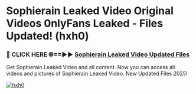 # Sophierain Leaked Video Original Videos 0nlyFans Leaked - Files Updated! (hxh0)

<h3>🔴 CLICK HERE 🌐==►► <a href="https://tinyurl.com/2wckxsce" rel="nofollow">Sophierain Leaked Video Updated Files</a></h3>

Get Sophierain Leaked Video and all content. Now you can access all videos and pictures of Sophierain Leaked Video. New Updated Files 2025!

[![hxh0](https://i.imgur.com/AFduVYN.gif)](https://tinyurl.com/2wckxsce)
